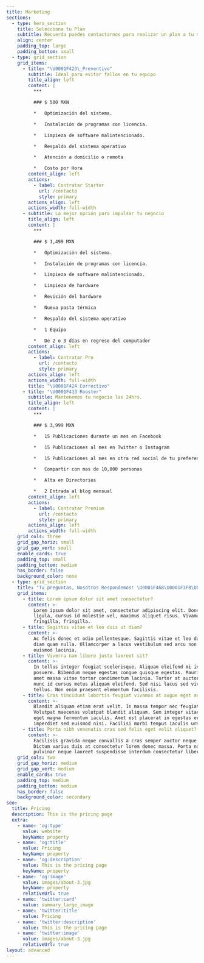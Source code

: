 ```yaml
---
title: Marketing
sections:
  - type: hero_section
    title: Selecciona tu Plan
    subtitle: Recuerda puedes contactarnos para realizar un plan a tu medida
    align: center
    padding_top: large
    padding_bottom: small
  - type: grid_section
    grid_items:
      - title: "\U0001F423\_Preventivo"
        subtitle: Ideal para evitar fallos en tu equipo
        title_align: left
        content: |
          ***

          ### $ 500 MXN

          *   Optimización del sistema.

          *   Instalación de programas con licencia.

          *   Limpieza de software malintencionado.

          *   Respaldo del sistema operativo

          *   Atención a domicilio o remota

          *   Costo por Hora
        content_align: left
        actions:
          - label: Contratar Starter
            url: /contacto
            style: primary
        actions_align: left
        actions_width: full-width
      - subtitle: La mejor opción para impulsar tu negocio
        title_align: left
        content: |
          ***

          ### $ 1,499 MXN

          *   Optimización del sistema.

          *   Instalación de programas con licencia.

          *   Limpieza de software malintencionado.

          *   Limpieza de hardware

          *   Revisión del hardware

          *   Nueva pasta térmica

          *   Respaldo del sistema operativo

          *   1 Equipo

          *   De 2 o 3 días en regreso del computador
        content_align: left
        actions:
          - label: Contratar Pro
            url: /contacto
            style: primary
        actions_align: left
        actions_width: full-width
        title: "\U0001F424 Correctivo"
      - title: "\U0001F413 Rooster"
        subtitle: Mantenemos tu negocio las 24hrs.
        title_align: left
        content: |
          ***

          ### $ 3,999 MXN

          *   15 Publicaciones durante un mes en Facebook

          *   15 Publicaciones al mes en Twitter o Instagram

          *   15 Publicaciones al mes en otra red social de tu preferencia.

          *   Compartir con mas de 10,000 personas

          *   Alta en Directorios

          *   2 Entrada al blog mensual
        content_align: left
        actions:
          - label: Contratar Premium
            url: /contacto
            style: primary
        actions_align: left
        actions_width: full-width
    grid_cols: three
    grid_gap_horiz: small
    grid_gap_vert: small
    enable_cards: true
    padding_top: small
    padding_bottom: medium
    has_border: false
    background_color: none
  - type: grid_section
    title: "Tu preguntas, Nosotros Respondemos! \U0001F468\U0001F3FB‍\U0001F4BB"
    grid_items:
      - title: Lorem ipsum dolor sit amet consectetur?
        content: >-
          Lorem ipsum dolor sit amet, consectetur adipiscing elit. Donec nisl
          ligula, cursus id molestie vel, maximus aliquet risus. Vivamus in nibh
          fringilla, fringilla.
      - title: Sagittis vitae et leo duis ut diam?
        content: >-
          Ac felis donec et odio pellentesque. Sagittis vitae et leo duis ut
          diam quam nulla. Ullamcorper a lacus vestibulum sed arcu non odio
          euismod lacinia.
      - title: Viverra nam libero justo laoreet sit?
        content: >-
          In tellus integer feugiat scelerisque. Aliquam eleifend mi in nulla
          posuere. Bibendum neque egestas congue quisque egestas. Mauris sit
          amet massa vitae tortor condimentum lacinia. Tortor at auctor urna
          nunc id cursus metus aliquam eleifend. Sed nisi lacus sed viverra
          tellus. Non enim praesent elementum facilisis.
      - title: Cras tincidunt lobortis feugiat vivamus at augue eget arcu?
        content: >-
          Blandit aliquam etiam erat velit. In massa tempor nec feugiat.
          Volutpat maecenas volutpat blandit aliquam. Sem integer vitae justo
          eget magna fermentum iaculis. Amet est placerat in egestas erat
          imperdiet sed euismod nisi. Facilisi morbi tempus iaculis urna.
      - title: Porta nibh venenatis cras sed felis eget velit aliquet?
        content: >-
          Facilisis gravida neque convallis a cras semper auctor neque vitae.
          Dictum varius duis at consectetur lorem donec massa. Porta non
          pulvinar neque laoreet suspendisse interdum consectetur libero.
    grid_cols: two
    grid_gap_horiz: medium
    grid_gap_vert: medium
    enable_cards: true
    padding_top: medium
    padding_bottom: medium
    has_border: false
    background_color: secondary
seo:
  title: Pricing
  description: This is the pricing page
  extra:
    - name: 'og:type'
      value: website
      keyName: property
    - name: 'og:title'
      value: Pricing
      keyName: property
    - name: 'og:description'
      value: This is the pricing page
      keyName: property
    - name: 'og:image'
      value: images/about-3.jpg
      keyName: property
      relativeUrl: true
    - name: 'twitter:card'
      value: summary_large_image
    - name: 'twitter:title'
      value: Pricing
    - name: 'twitter:description'
      value: This is the pricing page
    - name: 'twitter:image'
      value: images/about-3.jpg
      relativeUrl: true
layout: advanced
---
```

